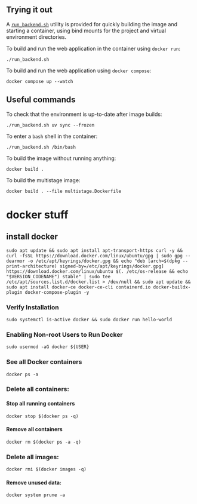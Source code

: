 ## Trying it out

A [`run_backend.sh`](./run_backend.sh) utility is provided for quickly building the image and starting a container, using bind mounts for the project and virtual environment directories.

To build and run the web application in the container using `docker run`:

```console
./run_backend.sh
```

To build and run the web application using `docker compose`:

```console
docker compose up --watch 
```

## Useful commands

To check that the environment is up-to-date after image builds:

```console
./run_backend.sh uv sync --frozen
```

To enter a `bash` shell in the container:

```console
./run_backend.sh /bin/bash
```

To build the image without running anything:

```console
docker build .
```

To build the multistage image:

```console
docker build . --file multistage.Dockerfile
```

# docker stuff
## install docker
```console
sudo apt update && sudo apt install apt-transport-https curl -y && curl -fsSL https://download.docker.com/linux/ubuntu/gpg | sudo gpg --dearmor -o /etc/apt/keyrings/docker.gpg && echo "deb [arch=$(dpkg --print-architecture) signed-by=/etc/apt/keyrings/docker.gpg] https://download.docker.com/linux/ubuntu $(. /etc/os-release && echo "$VERSION_CODENAME") stable" | sudo tee /etc/apt/sources.list.d/docker.list > /dev/null && sudo apt update && sudo apt install docker-ce docker-ce-cli containerd.io docker-buildx-plugin docker-compose-plugin -y
```

### Verify Installation
```console
sudo systemctl is-active docker && sudo docker run hello-world
```

### Enabling Non-root Users to Run Docker
```console
sudo usermod -aG docker ${USER}
```

### See all Docker containers
```console
docker ps -a
```

### Delete all containers:

#### Stop all running containers
```console
docker stop $(docker ps -q)
```

#### Remove all containers
```console
docker rm $(docker ps -a -q)
```

### Delete all images:
```console
docker rmi $(docker images -q)
```
#### Remove unused data:
```console
docker system prune -a
```
